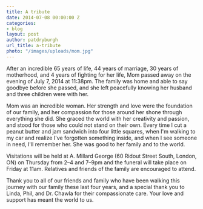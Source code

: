 ```yaml
---
title: A tribute
date: 2014-07-08 00:00:00 Z
categories:
- blog
layout: post
author: patdryburgh
url_title: a-tribute
photo: "/images/uploads/mom.jpg"
---
```


After an incredible 65 years of life, 44 years of marriage, 30 years of motherhood, and 4 years of fighting for her life, Mom passed away on the evening of July 7, 2014 at 11:38pm. The family was home and able to say goodbye before she passed, and she left peacefully knowing her husband and three children were with her.

Mom was an incredible woman. Her strength and love were the foundation of our family, and her compassion for those around her shone through everything she did. She graced the world with her creativity and passion, and stood for those who could not stand on their own. Every time I cut a peanut butter and jam sandwich into four little squares, when I'm walking to my car and realize I've forgotten something inside, and when I see someone in need, I'll remember her. She was good to her family and to the world.

Visitations will be held at A. Millard George (60 Ridout Street South, London, ON) on Thursday from 2–4 and 7–9pm and the funeral will take place on Friday at 11am. Relatives and friends of the family are encouraged to attend.

Thank you to all of our friends and family who have been walking this journey with our family these last four years, and a special thank you to Linda, Phil, and Dr. Chawla for their compassionate care. Your love and support has meant the world to us.